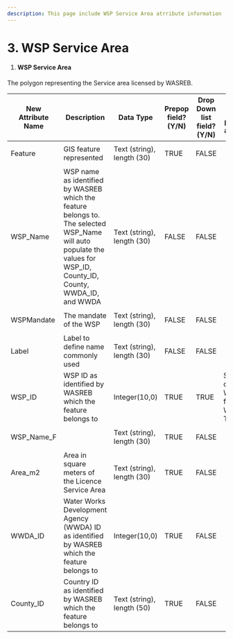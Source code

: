 ```yaml
---
description: This page include WSP Service Area atrribute information
---
```


# 3. WSP Service Area

1. #### WSP Service Area

The polygon representing the Service area licensed by WASREB.

| New Attribute Name | Description                                                                                                                                                             | Data Type                  | Prepop field? (Y/N) | Drop Down list field? (Y/N) | If Yes, List all possible answers           | Alias Name for Display | Field for classification if any |
| ------------------ | ----------------------------------------------------------------------------------------------------------------------------------------------------------------------- | -------------------------- | ------------------- | --------------------------- | ------------------------------------------- | ---------------------- | ------------------------------- |
| Feature            | GIS feature represented                                                                                                                                                 | Text (string), length (30) | TRUE                | FALSE                       | <p><br></p>                                 | Feature                | <p><br></p>                     |
| WSP\_Name          | WSP name as identified by WASREB which the feature belongs to. The selected WSP\_Name will auto populate the values for WSP\_ID, County\_ID, County, WWDA\_ID, and WWDA | Text (string), length (30) | FALSE               | FALSE                       | <p><br></p>                                 | WSP Official Name      | <p><br></p>                     |
| WSPMandate         | The mandate of the WSP                                                                                                                                                  | Text (string), length (30) | FALSE               | FALSE                       | <p><br></p>                                 | WSP Mandate            | <p><br></p>                     |
| Label              | Label to define name commonly used                                                                                                                                      | Text (string), length (30) | FALSE               | FALSE                       | <p><br></p>                                 | WSP Short Name         | <p><br></p>                     |
| WSP\_ID            | WSP ID as identified by WASREB which the feature belongs to                                                                                                             | Integer(10,0)              | TRUE                | TRUE                        | Selection of WSP\_ID from the WSP\_ID Table | WSP ID                 | <p><br></p>                     |
| WSP\_Name\_F       | <p><br></p>                                                                                                                                                             | Text (string), length (30) | TRUE                | FALSE                       | <p><br></p>                                 | WSPName                | <p><br></p>                     |
| Area\_m2           | Area in square meters of the Licence Service Area                                                                                                                       | Text (string), length (30) | TRUE                | FALSE                       | <p><br></p>                                 | SA Area (M2)           | <p><br></p>                     |
| WWDA\_ID           | Water Works Development Agency (WWDA) ID as identified by WASREB which the feature belongs to                                                                           | Integer(10,0)              | TRUE                | FALSE                       | <p><br></p>                                 | WWDA ID                | <p><br></p>                     |
| County\_ID         | Country ID as identified by WASREB which the feature belongs to                                                                                                         | Text (string), length (50) | TRUE                | FALSE                       | <p><br></p>                                 | County ID              | <p><br></p>                     |
